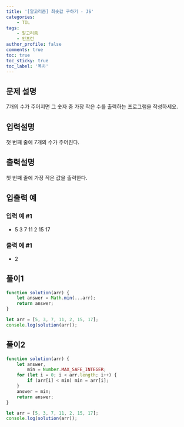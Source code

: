 ```yaml
---
title: '[알고리즘] 최솟값 구하기 - JS'
categories:
    - TIL
tags:
    - 알고리즘
	- 인프런
author_profile: false
comments: true
toc: true
toc_sticky: true
toc_label: '목차'
---
```


## 문제 설명

7개의 수가 주어지면 그 숫자 중 가장 작은 수를 출력하는 프로그램을 작성하세요.

## 입력설명

첫 번째 줄에 7개의 수가 주어진다.

## 출력설명

첫 번째 줄에 가장 작은 값을 출력한다.

## 입출력 예

### 입력 예 #1

-   5 3 7 11 2 15 17

### 출력 예 #1

-   2

## 풀이1

```javascript
function solution(arr) {
    let answer = Math.min(...arr);
    return answer;
}

let arr = [5, 3, 7, 11, 2, 15, 17];
console.log(solution(arr));
```

## 풀이2

```javascript
function solution(arr) {
    let answer,
        min = Number.MAX_SAFE_INTEGER;
    for (let i = 0; i < arr.length; i++) {
        if (arr[i] < min) min = arr[i];
    }
    answer = min;
    return answer;
}

let arr = [5, 3, 7, 11, 2, 15, 17];
console.log(solution(arr));
```
